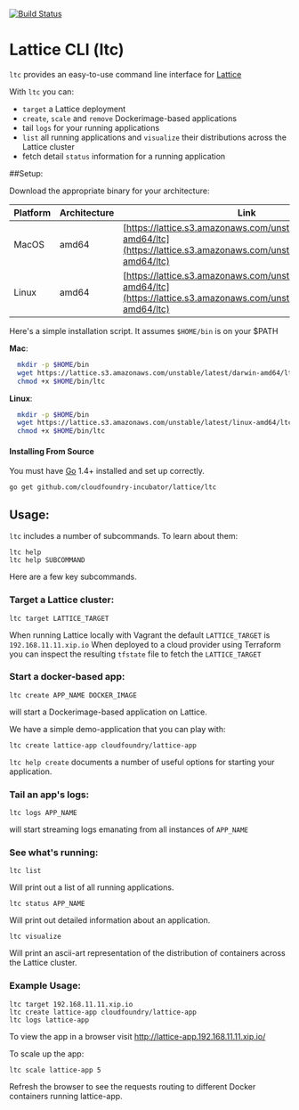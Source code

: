 [![Build Status](https://travis-ci.org/pivotal-cf-experimental/lattice-cli.svg?branch=master)](https://travis-ci.org/pivotal-cf-experimental/lattice-cli)

# Lattice CLI (ltc)

`ltc` provides an easy-to-use command line interface for [Lattice](https://github.com/pivotal-cf-experimental/lattice)

With `ltc` you can:

- `target` a Lattice deployment
- `create`, `scale` and `remove` Dockerimage-based applications
- tail `logs` for your running applications
- `list` all running applications and `visualize` their distributions across the Lattice cluster
- fetch detail `status` information for a running application

##Setup:

Download the appropriate binary for your architecture:

Platform | Architecture | Link
---------|--------------|--------
MacOS | amd64 | [https://lattice.s3.amazonaws.com/unstable/latest/darwin-amd64/ltc](https://lattice.s3.amazonaws.com/unstable/latest/darwin-amd64/ltc)
Linux | amd64 | [https://lattice.s3.amazonaws.com/unstable/latest/linux-amd64/ltc](https://lattice.s3.amazonaws.com/unstable/latest/linux-amd64/ltc)

Here's a simple installation script.  It assumes `$HOME/bin` is on your $PATH

**Mac**:
```bash
  mkdir -p $HOME/bin
  wget https://lattice.s3.amazonaws.com/unstable/latest/darwin-amd64/ltc -O $HOME/bin/ltc
  chmod +x $HOME/bin/ltc
```

**Linux**:
```bash
  mkdir -p $HOME/bin
  wget https://lattice.s3.amazonaws.com/unstable/latest/linux-amd64/ltc -O $HOME/bin/ltc
  chmod +x $HOME/bin/ltc
```

#### Installing From Source

You must have [Go](https://golang.org) 1.4+ installed and set up correctly.

```
go get github.com/cloudfoundry-incubator/lattice/ltc
```

## Usage:

`ltc` includes a number of subcommands.  To learn about them:

```
ltc help
ltc help SUBCOMMAND
```

Here are a few key subcommands.

### Target a Lattice cluster:

```
ltc target LATTICE_TARGET
```

When running Lattice locally with Vagrant the default `LATTICE_TARGET` is `192.168.11.11.xip.io`
When deployed to a cloud provider using Terraform you can inspect the resulting `tfstate` file to fetch the `LATTICE_TARGET`

### Start a docker-based app:

```
ltc create APP_NAME DOCKER_IMAGE
```

will start a Dockerimage-based application on Lattice.

We have a simple demo-application that you can play with:

```
ltc create lattice-app cloudfoundry/lattice-app
```

`ltc help create` documents a number of useful options for starting your application.

### Tail an app's logs:

```
ltc logs APP_NAME
```

will start streaming logs emanating from all instances of `APP_NAME`

### See what's running:

```
ltc list
```

Will print out a list of all running applications.

```
ltc status APP_NAME
```

Will print out detailed information about an application.

```
ltc visualize
```

Will print an ascii-art representation of the distribution of containers across the Lattice cluster.

### Example Usage:

    ltc target 192.168.11.11.xip.io
    ltc create lattice-app cloudfoundry/lattice-app
    ltc logs lattice-app

To view the app in a browser visit http://lattice-app.192.168.11.11.xip.io/

To scale up the app:

    ltc scale lattice-app 5

Refresh the browser to see the requests routing to different Docker containers running lattice-app.

